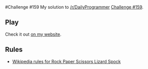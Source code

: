 #Challenge #159
My solution to [/r/DailyProgrammer](http://www.reddit.com/r/dailyprogrammer/) [Challenge #159](http://www.reddit.com/r/dailyprogrammer/comments/23yinj/4252014_challenge_159_hard_rock_paper_scissors/).

## Play
Check it out [on my website](http://marcsleegers.com/rpsls).

## Rules
  * [Wikipedia rules for Rock Paper Scissors Lizard Spock](http://en.wikipedia.org/wiki/Rock-paper-scissors-lizard-Spock)